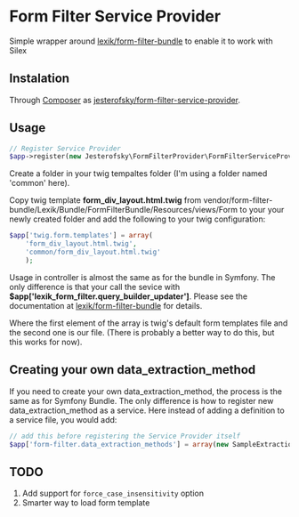 Form Filter Service Provider
======
Simple wrapper around [lexik/form-filter-bundle][1] to enable it to work with Silex

Instalation
--------

Through [Composer](http://getcomposer.org) as [jesterofsky/form-filter-service-provider][2].

Usage
--------

```php
// Register Service Provider
$app->register(new Jesterofsky\FormFilterProvider\FormFilterServiceProvider());
```
Create a folder in your twig tempaltes folder (I'm using a folder named 'common' here). 

Copy twig template **form_div_layout.html.twig** from vendor/form-filter-bundle/Lexik/Bundle/FormFilterBundle/Resources/views/Form to your your newly created folder and add the following to your twig configuration:

```php
$app['twig.form.templates'] = array(
    'form_div_layout.html.twig', 
    'common/form_div_layout.html.twig'
    );
```

Usage in controller is almost the same as for the bundle in Symfony. The only difference is that 
your call the sevice with **$app['lexik_form_filter.query_builder_updater']**. Please see the documentation at 
[lexik/form-filter-bundle][3] for details.

Where the first element of the array is twig's default form templates file and the second one is our file. (There is probably a better way to do this, but this works for now).

Creating your own data_extraction_method
--------
If you need to create your own data_extraction_method, the process is the same as for Symfony Bundle. The only difference is how to register new data_extraction_method as a service. Here instead of adding a definition to a service file, you would add:


```php
// add this before registering the Service Provider itself
$app['form-filter.data_extraction_methods'] = array(new SampleExtractionMethod());

```

TODO
--------
1. Add support for ```force_case_insensitivity``` option
2. Smarter way to load form template

[1]: https://github.com/lexik/LexikFormFilterBundle
[2]: https://packagist.org/packages/jesterofsky/form-filter-service-provider
[3]: https://github.com/lexik/LexikFormFilterBundle/blob/master/Resources/doc/index.md#4-working-with-the-bundle
[4]: https://github.com/lexik/LexikFormFilterBundle/blob/master/Resources/doc/index.md#5-the-filtertypeextension-type
